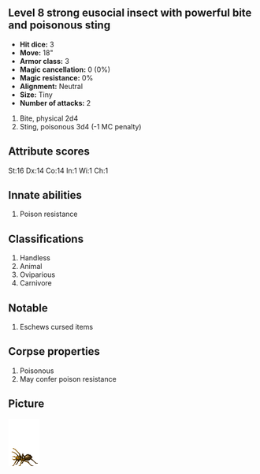 ## Level 8 strong eusocial insect with powerful bite and poisonous sting

- **Hit dice:** 3
- **Move:** 18"
- **Armor class:** 3
- **Magic cancellation:** 0 (0%)
- **Magic resistance:** 0%
- **Alignment:** Neutral
- **Size:** Tiny
- **Number of attacks:** 2
1. Bite, physical 2d4
2. Sting, poisonous 3d4 (-1 MC penalty)

## Attribute scores

St:16 Dx:14 Co:14 In:1 Wi:1 Ch:1

## Innate abilities

1. Poison resistance

## Classifications

1. Handless
2. Animal
3. Oviparious
4. Carnivore

## Notable

1. Eschews cursed items

## Corpse properties

1. Poisonous
2. May confer poison resistance

## Picture

![Soldier ant](https://github.com/hyvanmielenpelit/GnollHackTileSet/blob/main/Monsters/soldier_ant/soldier_ant.png?raw=true)
